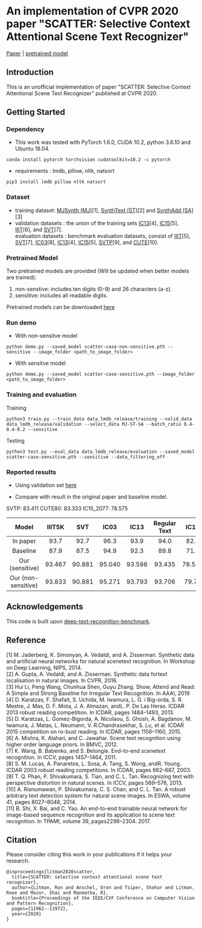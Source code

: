 # An implementation of CVPR 2020 paper "SCATTER: Selective Context Attentional Scene Text Recognizer"

[Paper](https://openaccess.thecvf.com/content_CVPR_2020/papers/Litman_SCATTER_Selective_Context_Attentional_Scene_Text_Recognizer_CVPR_2020_paper.pdf) | [pretrained model](https://drive.google.com/drive/folders/1niuPM6otpSQFSai8Ft2bO0lhdqEjE96Z?usp=sharing)

## Introduction
This is an unofficial implementation of paper "SCATTER: Selective Context Attentional Scene Text Recognizer" published at CVPR 2020. 

## Getting Started

### Dependency
- This work was tested with PyTorch 1.6.0, CUDA 10.2, python 3.6.10 and Ubuntu 18.04.
```
conda install pytorch torchvision cudatoolkit=10.2 -c pytorch
```
- requirements : lmdb, pillow, nltk, natsort
```
pip3 install lmdb pillow nltk natsort
```

### Dataset
- training dataset: [MJSynth (MJ)](http://www.robots.ox.ac.uk/~vgg/data/text/)[1], [SynthText (ST)](http://www.robots.ox.ac.uk/~vgg/data/scenetext/)[2] and 
[SynthAdd (SA)](https://drive.google.com/drive/folders/1agZ9ufDNYfzdQe1fGWH3dSk6L5BQU0o0?usp=sharing) [3]
- validation datasets : the union of the training sets [IC13](http://rrc.cvc.uab.es/?ch=2)[4], [IC15](http://rrc.cvc.uab.es/?ch=4)[5], [IIIT](http://cvit.iiit.ac.in/projects/SceneTextUnderstanding/IIIT5K.html)[6], and [SVT](http://www.iapr-tc11.org/mediawiki/index.php/The_Street_View_Text_Dataset)[7].\
evaluation datasets : benchmark evaluation datasets, consist of [IIIT](http://cvit.iiit.ac.in/projects/SceneTextUnderstanding/IIIT5K.html)[5], [SVT](http://www.iapr-tc11.org/mediawiki/index.php/The_Street_View_Text_Dataset)[7], [IC03](http://www.iapr-tc11.org/mediawiki/index.php/ICDAR_2003_Robust_Reading_Competitions)[8], [IC13](http://rrc.cvc.uab.es/?ch=2)[4], [IC15](http://rrc.cvc.uab.es/?ch=4)[5], [SVTP](http://openaccess.thecvf.com/content_iccv_2013/papers/Phan_Recognizing_Text_with_2013_ICCV_paper.pdf)[9], and [CUTE](http://cs-chan.com/downloads_CUTE80_dataset.html)[10].

### Pretrained Model

Two pretrained models are provided (Will be updated when better models are trained):
1. non-senstive: includes ten digits (0-9) and 26 characters (a-z).
2. sensitive: includes all readable digits.
   
Pretrained models can be downloaded [here](https://drive.google.com/drive/folders/1niuPM6otpSQFSai8Ft2bO0lhdqEjE96Z?usp=sharing)

### Run demo
- With non-sensitve model
```
python demo.py --saved_model scatter-case-non-sensitive.pth --sensitive --image_folder <path_to_image_folder>
```

- With sensitve model
```
python demo.py --saved_model scatter-case-sensitive.pth --image_folder <path_to_image_folder>
```

### Training and evaluation

Training 
```
python3 train.py --train_data data_lmdb_release/training --valid_data data_lmdb_release/validation --select_data MJ-ST-SA --batch_ratio 0.4-0.4-0.2 --sensitive 
```

Testing

```
python3 test.py --eval_data data_lmdb_release/evaluation --saved_model scatter-case-sensitive.pth --sensitive --data_filtering_off
```

### Reported results

- Using validation set [here](https://drive.google.com/drive/folders/192UfE9agQUMNq6AgU3_E05_FcPZK4hyt)

- Compare with result in the original paper and baseline model.

 SVTP: 83.411  CUTE80: 83.333  IC15_2077: 78.575

|     Model             |   IIIT5K   |  SVT    |   IC03  |  IC13   | **Regular Text** |  IC15   |  SVTP   |  CUTE   | **Irregular Text** |
|:---------------------:|:----------:|:-------:|:-------:|:-------:|:----------------:|:-------:|:-------:|:-------:|:-------------------|
|   In paper            |   93.7     |  92.7   |   96.3  |  93.9   |         94.0     |  82.2   |  86.9   |   87.5  |      83.7          |
|   Baseline            |   87.9     |  87.5   |   94.9  |  92.3   |         89.8     |  71.8   |  79.2   |   74.0  |      73.6          |
|   Our (sensitive)     |   93.467   |  90.881 |  95.040 |  93.596 |        93.435    |  78.575 | 83.411  |  83.333 |      80.066        |
|   Our (non-sensitive) |   93.833   |  90.881 |  95.271 |  93.793 |        93.706    |  79.73  | 84.961  |  86.111 |      81.462        |    

## Acknowledgements
This code is built upon [deep-text-recognition-benchmark](https://github.com/clovaai/deep-text-recognition-benchmark). 

## Reference
[1] M. Jaderberg, K. Simonyan, A. Vedaldi, and A. Zisserman. Synthetic data and artificial neural networks for natural scenetext  recognition. In Workshop on Deep Learning, NIPS, 2014. <br>
[2] A. Gupta, A. Vedaldi, and A. Zisserman. Synthetic data fortext localisation in natural images. In CVPR, 2016. <br>
[3] Hui Li, Peng Wang, Chunhua Shen, Guyu Zhang. Show, Attend and Read: A Simple and Strong Baseline for Irregular Text Recognition. In AAAI, 2019 <br>
[4] D. Karatzas, F. Shafait, S. Uchida, M. Iwamura, L. G. i Big-orda, S. R. Mestre, J. Mas, D. F. Mota, J. A. Almazan, andL. P. De Las Heras. ICDAR 2013 robust reading competition. In ICDAR, pages 1484–1493, 2013. <br>
[5] D. Karatzas, L. Gomez-Bigorda, A. Nicolaou, S. Ghosh, A. Bagdanov, M. Iwamura, J. Matas, L. Neumann, V. R.Chandrasekhar, S. Lu, et al. ICDAR 2015 competition on ro-bust reading. In ICDAR, pages 1156–1160, 2015. <br>
[6] A. Mishra, K. Alahari, and C. Jawahar. Scene text recognition using higher order language priors. In BMVC, 2012. <br>
[7] K. Wang, B. Babenko, and S. Belongie. End-to-end scenetext recognition. In ICCV, pages 1457–1464, 2011. <br>
[8] S. M. Lucas, A. Panaretos, L. Sosa, A. Tang, S. Wong, andR. Young. ICDAR 2003 robust reading competitions. In ICDAR, pages 682–687, 2003. <br>
[9] T. Q. Phan, P. Shivakumara, S. Tian, and C. L. Tan. Recognizing text with perspective distortion in natural scenes. In ICCV, pages 569–576, 2013. <br>
[10] A. Risnumawan, P. Shivakumara, C. S. Chan, and C. L. Tan. A robust arbitrary text detection system for natural scene images. In ESWA, volume 41, pages 8027–8048, 2014. <br>
[11] B. Shi, X. Bai, and C. Yao. An end-to-end trainable neural network for image-based sequence recognition and its application to scene text recognition. In TPAMI, volume 39, pages2298–2304. 2017. 

## Citation
Please consider citing this work in your publications if it helps your research.
```
@inproceedings{litman2020scatter,
  title={SCATTER: selective context attentional scene text recognizer},
  author={Litman, Ron and Anschel, Oron and Tsiper, Shahar and Litman, Roee and Mazor, Shai and Manmatha, R},
  booktitle={Proceedings of the IEEE/CVF Conference on Computer Vision and Pattern Recognition},
  pages={11962--11972},
  year={2020}
}
```
